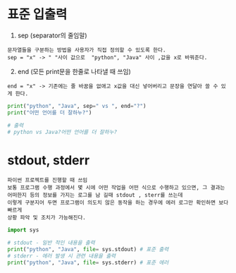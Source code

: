 # 표준 입출력

1. sep (separator의 줄임말)
```
문자열들을 구분하는 방법을 사용자가 직접 정의할 수 있도록 한다.
sep = "x" -> " "사이 값으로  "python", "Java" 사이 ,값을 x로 바꿔준다.
```
2. end (모든 print문을 한줄로 나타낼 때 쓰임)
```
end = "x" -> 기존에는 줄 바꿈을 없애고 x값을 대신 넣어버리고 문장을 연달아 쓸 수 있게 한다.
```


``` python
print("python", "Java", sep=" vs ", end="?")
print("어떤 언어를 더 잘하누?")

# 출력
# python vs Java?어떤 언어를 더 잘하누?
```

# stdout, stderr
```
파이썬 프로젝트를 진행할 때 쓰임
보통 프로그램 수행 과정에서 몇 시에 어떤 작업을 어떤 식으로 수행하고 있으면, 그 결과는
어떠한지 등의 정보를 가지는 로그를 남 길때 stdout , sterr를 쓰는데
이렇게 구분지어 두면 프로그램이 의도치 않은 동작을 하는 경우에 에러 로그만 확인하면 보다 빠르게
상황 파악 및 조치가 가능해진다.
```
``` python
import sys

# stdout - 일반 적인 내용을 출력
print("python", "Java", file= sys.stdout) # 표준 출력
# stderr - 에러 발생 시 관련 내용을 출력
print("python", "Java", file= sys.stderr) # 표준 에러
```
